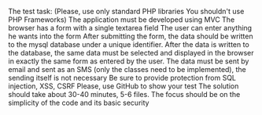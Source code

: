 The test task:
(Please, use only standard PHP libraries You shouldn't use PHP Frameworks)
The application must be developed using MVC
The browser has a form with a single textarea field
The user can enter anything he wants into the form
After submitting the form, the data should be written to the mysql database under a unique identifier.
After the data is written to the database, the same data must be selected and displayed in the browser in exactly the same form as entered by the user.
The data must be sent by email and sent as an SMS (only the classes need to be implemented), the sending itself is not necessary
Be sure to provide protection from SQL injection, XSS, CSRF
Please, use GitHub to show your test
The solution should take about 30-40 minutes, 5-6 files. The focus should be on the simplicity of the code and its basic security